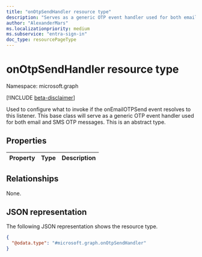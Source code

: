 ```yaml
---
title: "onOtpSendHandler resource type"
description: "Serves as a generic OTP event handler used for both email and SMS OTP messages."
author: "AlexanderMars"
ms.localizationpriority: medium
ms.subservice: "entra-sign-in"
doc_type: resourcePageType
---
```


# onOtpSendHandler resource type

Namespace: microsoft.graph

[!INCLUDE [beta-disclaimer](../../includes/beta-disclaimer.md)]

Used to configure what to invoke if the onEmailOTPSend event resolves to this listener. This base class will serve as a generic OTP event handler used for both email and SMS OTP messages.
This is an abstract type.


## Properties
|Property|Type|Description|
|:---|:---|:---|

## Relationships
None.

## JSON representation
The following JSON representation shows the resource type.
<!-- {
  "blockType": "resource",
  "@odata.type": "microsoft.graph.onOtpSendHandler"
}
-->
``` json
{
  "@odata.type": "#microsoft.graph.onOtpSendHandler"
}
```

